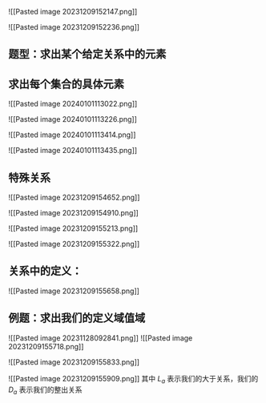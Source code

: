 ![[Pasted image 20231209152147.png]]

![[Pasted image 20231209152236.png]]

## 题型：求出某个给定关系中的元素
## 求出每个集合的具体元素
![[Pasted image 20240101113022.png]]

![[Pasted image 20240101113226.png]]

![[Pasted image 20240101113414.png]]


![[Pasted image 20240101113435.png]]


## 特殊关系
![[Pasted image 20231209154652.png]]

![[Pasted image 20231209154910.png]]

![[Pasted image 20231209155213.png]]

![[Pasted image 20231209155322.png]]

## 关系中的定义：
![[Pasted image 20231209155658.png]]

## 例题：求出我们的定义域值域
![[Pasted image 20231128092841.png]]
![[Pasted image 20231209155718.png]]

![[Pasted image 20231209155833.png]]

![[Pasted image 20231209155909.png]]
其中 $L_{a}$ 表示我们的大于关系，我们的 $D_{a}$ 表示我们的整出关系

